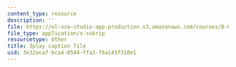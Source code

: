 ```yaml
---
content_type: resource
description: ''
file: https://ol-ocw-studio-app-production.s3.amazonaws.com/courses/8-06-quantum-physics-iii-spring-2018/3e32aca7bca405d4ffa2f6a141f310e1_Du9eDHwGeAw.srt
file_type: application/x-subrip
resourcetype: Other
title: 3play caption file
uid: 3e32aca7-bca4-05d4-ffa2-f6a141f310e1
---
```


